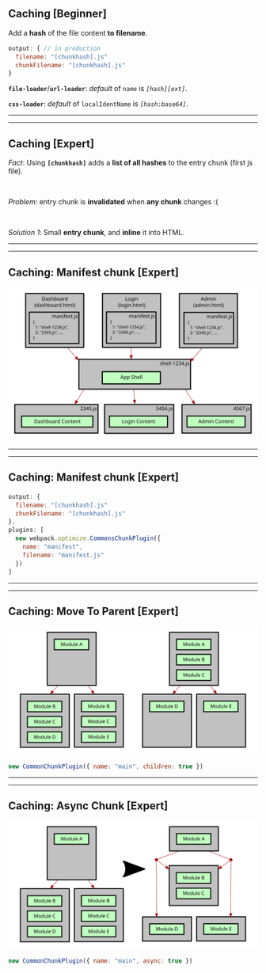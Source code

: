 ## Caching [Beginner]

Add a **hash** of the file content **to filename**.

``` js
output: { // in production
  filename: "[chunkhash].js"
  chunkFilename: "[chunkhash].js"
}
```

**`file-loader`**/**`url-loader`**: *default* of `name` is *`[hash][ext]`*.

**`css-loader`**: *default* of `localIdentName` is *`[hash:base64]`*.

---

---

## Caching [Expert]

*Fact*: Using **`[chunkhash]`** adds a **list of all hashes** to the entry chunk (first js file).

<br>

*Problem*: entry chunk is **invalidated** when **any chunk** changes :(

<br>

*Solution 1*: Small **entry chunk**, and **inline** it into HTML.

---

---

## Caching: Manifest chunk [Expert]

![Manifest Chunk with App Shell](manifest-shell.svg)

---

---

## Caching: Manifest chunk [Expert]

``` js
output: {
  filename: "[chunkhash].js"
  chunkFilename: "[chunkhash].js"
},
plugins: [
  new webpack.optimize.CommonsChunkPlugin({
    name: "manifest",
    filename: "manifest.js"
  })
]
```

---

---

## Caching: Move To Parent [Expert]

![Move to Parent](move-to-parent.svg)

``` js
new CommonChunkPlugin({ name: "main", children: true })
```
---

---

## Caching: Async Chunk [Expert]

![Async Chunk](async-chunk.svg)

``` js
new CommonChunkPlugin({ name: "main", async: true })
```